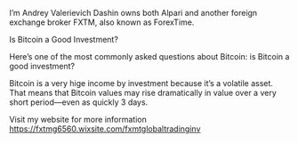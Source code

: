I’m Andrey Valerievich Dashin owns both Alpari and another foreign exchange broker FXTM, also known as ForexTime.

Is Bitcoin a Good Investment?

Here’s one of the most commonly asked questions about Bitcoin: is Bitcoin a good investment?

Bitcoin is a very hige income by investment because it’s a volatile asset. That means that Bitcoin values may rise dramatically in value over a very short period—even as quickly 3 days.


Visit my website for more information 
 https://fxtmg6560.wixsite.com/fxmtglobaltradinginv
 
